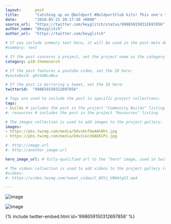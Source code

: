 ```yaml
---
layout:      post
title:       "Catching up on @boldport #BoldportClub kits! This one's the Monarch"
date:        "2018-05-21 20:17:50 +0000"
source_url:  "https://twitter.com/keyglitch/status/998659150312697856"
author_name: "@keyglitch"
author_url:  "https://twitter.com/keyglitch"

# If you include summary text here, it will be used in the post meta description instead of an excerpt from the post body
#summary: text

# If the post concerns a project, set the project name as the category:
category: p18-themonarch

# If the post features a youtube video, set the ID here:
#youtubeid: gXsVeNLuWLw

# If the post is mirroring a tweet, set the ID here:
twitterid:  "998659150312697856"

# Tags are used to include the post in specific project collections:
tags:
- builds # includes the post in the project "Community Builds" listing
#- resources # includes the post in the project "Resources" listing

# The images collection is used to add images to the project gallery:
images:
- https://pbs.twimg.com/media/DdvzKnfUwAAh0ht.jpg
- https://pbs.twimg.com/media/DdvzLkcVQAEKCPz.jpg

#- http://image.url
#- http://another_image.url

hero_image_url: # fully-qualified url to the "hero" image, used in twitter cards for example

# The videos collection is used to add videos to the project gallery (currently only mp4):
#videos:
#- https://video.twimg.com/tweet_video/C_8OYj_V0AAtg5I.mp4

---
```


![image](https://pbs.twimg.com/media/DdvzKnfUwAAh0ht.jpg)

![image](https://pbs.twimg.com/media/DdvzLkcVQAEKCPz.jpg)

{% include twitter-embed.html id='998659150312697856' %}


